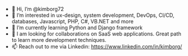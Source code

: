 - 👋 Hi, I’m @kimborg72
- 👀 I’m interested in ux-design, system development, DevOps, CI/CD, databases, Javascript, PHP, C#, VB.NET and more
- 🌱 I’m currently learning Python and Django framework
- 💞️ I am looking for collaborations on SaaS web applications. Great path to learn more development techniques.
- 📫 Reach out to me via Linkedin: https://www.linkedin.com/in/kimborg/

